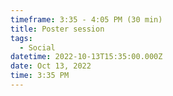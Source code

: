 ```yaml
---
timeframe: 3:35 - 4:05 PM (30 min)
title: Poster session
tags:
  - Social
datetime: 2022-10-13T15:35:00.000Z
date: Oct 13, 2022
time: 3:35 PM
---
```

